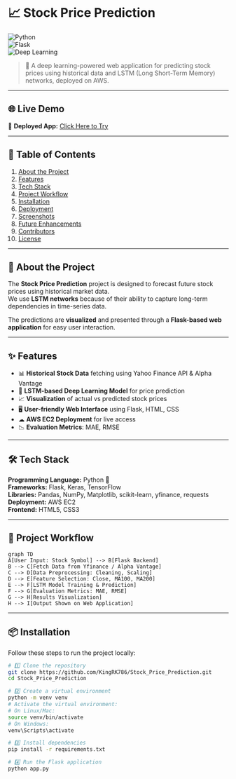 # 📈 Stock Price Prediction

![Python](https://img.shields.io/badge/Python-3.10%2B-blue)  
![Flask](https://img.shields.io/badge/Flask-2.0-lightgrey)  
![Deep Learning](https://img.shields.io/badge/Deep%20Learning-LSTM-orange)  

> 🚀 A deep learning-powered web application for predicting stock prices using historical data and LSTM (Long Short-Term Memory) networks, deployed on AWS.

---

## 🌐 Live Demo
🔗 **Deployed App:** [Click Here to Try](http://13.234.31.124:5000)

---

## 📜 Table of Contents
1. [About the Project](#-about-the-project)  
2. [Features](#-features)  
3. [Tech Stack](#-tech-stack)  
4. [Project Workflow](#-project-workflow)  
5. [Installation](#-installation)  
6. [Deployment](#-deployment)  
7. [Screenshots](#-screenshots)  
8. [Future Enhancements](#-future-enhancements)  
9. [Contributors](#-contributors)  
10. [License](#-license)  

---

## 📌 About the Project
The **Stock Price Prediction** project is designed to forecast future stock prices using historical market data.  
We use **LSTM networks** because of their ability to capture long-term dependencies in time-series data.  

The predictions are **visualized** and presented through a **Flask-based web application** for easy user interaction.

---

## ✨ Features
- 📊 **Historical Stock Data** fetching using Yahoo Finance API & Alpha Vantage  
- 🔮 **LSTM-based Deep Learning Model** for price prediction  
- 📈 **Visualization** of actual vs predicted stock prices  
- 🖥 **User-friendly Web Interface** using Flask, HTML, CSS  
- ☁ **AWS EC2 Deployment** for live access  
- 📉 **Evaluation Metrics**: MAE, RMSE  

---

## 🛠 Tech Stack

**Programming Language:** Python 🐍  
**Frameworks:** Flask, Keras, TensorFlow  
**Libraries:** Pandas, NumPy, Matplotlib, scikit-learn, yfinance, requests  
**Deployment:** AWS EC2  
**Frontend:** HTML5, CSS3  

---

## 🔄 Project Workflow
```mermaid
graph TD
A[User Input: Stock Symbol] --> B[Flask Backend]
B --> C[Fetch Data from Yfinance / Alpha Vantage]
C --> D[Data Preprocessing: Cleaning, Scaling]
D --> E[Feature Selection: Close, MA100, MA200]
E --> F[LSTM Model Training & Prediction]
F --> G[Evaluation Metrics: MAE, RMSE]
G --> H[Results Visualization]
H --> I[Output Shown on Web Application]
```

---

## 📦 Installation

Follow these steps to run the project locally:

```bash
# 1️⃣ Clone the repository
git clone https://github.com/KingRK786/Stock_Price_Prediction.git
cd Stock_Price_Prediction

# 2️⃣ Create a virtual environment
python -m venv venv
# Activate the virtual environment:
# On Linux/Mac:
source venv/bin/activate
# On Windows:
venv\Scripts\activate

# 3️⃣ Install dependencies
pip install -r requirements.txt

# 4️⃣ Run the Flask application
python app.py
```
